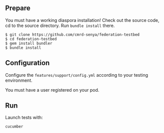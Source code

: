 ## Prepare
You must have a working diaspora installation! Check out the source code, cd to the source directory.
Run ```bundle install``` there.
```
$ git clone https://github.com/cmrd-senya/federation-testbed
$ cd federation-testbed
$ gem install bundler
$ bundle install
```

## Configuration
Configure the ```features/support/config.yml``` according to your testing environment.

You must have a user registered on your pod.

## Run
Launch tests with:
```
cucumber
```
